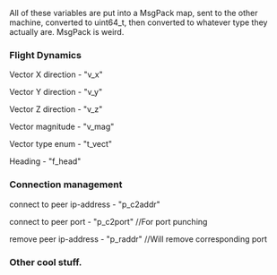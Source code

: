 All of these variables are put into a MsgPack map, sent to the other machine, converted to uint64_t, then converted to whatever type they actually are. MsgPack is weird.

### Flight Dynamics

Vector X direction - "v_x"

Vector Y direction - "v_y"

Vector Z direction - "v_z"

Vector magnitude - "v_mag"

Vector type enum - "t_vect"

Heading - "f_head"

### Connection management

connect to peer ip-address - "p_c2addr"

connect to peer port       - "p_c2port" //For port punching

remove peer ip-address - "p_raddr" //Will remove corresponding port

### Other cool stuff.



